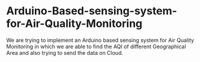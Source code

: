 # Arduino-Based-sensing-system-for-Air-Quality-Monitoring
We are trying to implement an Arduino based sensing system for Air Quality Monitoring in which we are able to find the AQI of different Geographical Area and also trying to send the data on Cloud.
